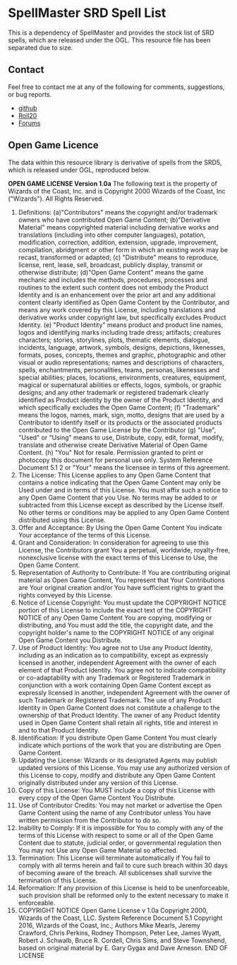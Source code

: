 # SpellMaster SRD Spell List

This is a dependency of SpellMaster and provides the stock list of SRD spells, which are released under the OGL.  This resource file has been separated due to size.

## Contact

Feel free to contact me at any of the following for comments, suggestions, or bug reports.
- [github](https://github.com/VoltCruelerz)
- [Roll20](https://app.roll20.net/users/1583758/gm-michael)
- [Forums](https://app.roll20.net/forum/post/8109696/script-spellmaster-2-dot-0-5e-ogl-magic-handler-thread-3)

## Open Game Licence
The data within this resource library is derivative of spells from the SRD5, which is released under OGL, reproduced below.

**OPEN GAME LICENSE Version 1.0a** 
The following text is the property of Wizards of the 
Coast, Inc. and is Copyright 2000 Wizards of the 
Coast, Inc ("Wizards"). All Rights Reserved. 
1. Definitions: (a)"Contributors" means the 
copyright and/or trademark owners who have 
contributed Open Game Content; (b)"Derivative 
Material" means copyrighted material including 
derivative works and translations (including into 
other computer languages), potation, modification, 
correction, addition, extension, upgrade, 
improvement, compilation, abridgment or other 
form in which an existing work may be recast, 
transformed or adapted; (c) "Distribute" means to 
reproduce, license, rent, lease, sell, broadcast, 
publicly display, transmit or otherwise distribute; 
(d)"Open Game Content" means the game mechanic 
and includes the methods, procedures, processes 
and routines to the extent such content does not 
embody the Product Identity and is an enhancement 
over the prior art and any additional content clearly 
identified as Open Game Content by the Contributor, 
and means any work covered by this License, 
including translations and derivative works under 
copyright law, but specifically excludes Product 
Identity. (e) "Product Identity" means product and 
product line names, logos and identifying marks 
including trade dress; artifacts; creatures characters; 
stories, storylines, plots, thematic elements, dialogue, 
incidents, language, artwork, symbols, designs, 
depictions, likenesses, formats, poses, concepts, 
themes and graphic, photographic and other visual 
or audio representations; names and descriptions of 
characters, spells, enchantments, personalities, 
teams, personas, likenesses and special abilities; 
places, locations, environments, creatures, 
equipment, magical or supernatural abilities or 
effects, logos, symbols, or graphic designs; and any 
other trademark or registered trademark clearly 
identified as Product identity by the owner of the 
Product Identity, and which specifically excludes the 
Open Game Content; (f) "Trademark" means the 
logos, names, mark, sign, motto, designs that are 
used by a Contributor to identify itself or its 
products or the associated products contributed to 
the Open Game License by the Contributor (g) "Use", 
"Used" or "Using" means to use, Distribute, copy, edit, 
format, modify, translate and otherwise create 
Derivative Material of Open Game Content. (h) "You" 
Not for resale. Permission granted to print or photocopy this document for personal use only. System Reference Document 5.1 2
or "Your" means the licensee in terms of this 
agreement. 
2. The License: This License applies to any Open 
Game Content that contains a notice indicating that 
the Open Game Content may only be Used under and 
in terms of this License. You must affix such a notice 
to any Open Game Content that you Use. No terms 
may be added to or subtracted from this License 
except as described by the License itself. No other 
terms or conditions may be applied to any Open 
Game Content distributed using this License. 
3. Offer and Acceptance: By Using the Open Game 
Content You indicate Your acceptance of the terms of 
this License. 
4. Grant and Consideration: In consideration for 
agreeing to use this License, the Contributors grant 
You a perpetual, worldwide, royalty-free, nonexclusive license with the exact terms of this License 
to Use, the Open Game Content. 
5. Representation of Authority to Contribute: If You 
are contributing original material as Open Game 
Content, You represent that Your Contributions are 
Your original creation and/or You have sufficient 
rights to grant the rights conveyed by this License. 
6. Notice of License Copyright: You must update the 
COPYRIGHT NOTICE portion of this License to 
include the exact text of the COPYRIGHT NOTICE of 
any Open Game Content You are copying, modifying 
or distributing, and You must add the title, the 
copyright date, and the copyright holder's name to 
the COPYRIGHT NOTICE of any original Open Game 
Content you Distribute. 
7. Use of Product Identity: You agree not to Use any 
Product Identity, including as an indication as to 
compatibility, except as expressly licensed in 
another, independent Agreement with the owner of 
each element of that Product Identity. You agree not 
to indicate compatibility or co-adaptability with any 
Trademark or Registered Trademark in conjunction 
with a work containing Open Game Content except 
as expressly licensed in another, independent 
Agreement with the owner of such Trademark or 
Registered Trademark. The use of any Product 
Identity in Open Game Content does not constitute a 
challenge to the ownership of that Product Identity. 
The owner of any Product Identity used in Open 
Game Content shall retain all rights, title and interest 
in and to that Product Identity. 
8. Identification: If you distribute Open Game 
Content You must clearly indicate which portions of 
the work that you are distributing are Open Game 
Content. 
9. Updating the License: Wizards or its designated 
Agents may publish updated versions of this License. 
You may use any authorized version of this License 
to copy, modify and distribute any Open Game 
Content originally distributed under any version of 
this License. 
10. Copy of this License: You MUST include a copy of 
this License with every copy of the Open Game 
Content You Distribute. 
11. Use of Contributor Credits: You may not market 
or advertise the Open Game Content using the name 
of any Contributor unless You have written 
permission from the Contributor to do so. 
12. Inability to Comply: If it is impossible for You to 
comply with any of the terms of this License with 
respect to some or all of the Open Game Content due 
to statute, judicial order, or governmental regulation 
then You may not Use any Open Game Material so 
affected. 
13. Termination: This License will terminate 
automatically if You fail to comply with all terms 
herein and fail to cure such breach within 30 days of 
becoming aware of the breach. All sublicenses shall 
survive the termination of this License. 
14. Reformation: If any provision of this License is 
held to be unenforceable, such provision shall be 
reformed only to the extent necessary to make it 
enforceable. 
15. COPYRIGHT NOTICE 
Open Game License v 1.0a Copyright 2000, Wizards 
of the Coast, LLC. 
System Reference Document 5.1 Copyright 2016, 
Wizards of the Coast, Inc.; Authors Mike Mearls, 
Jeremy Crawford, Chris Perkins, Rodney Thompson, 
Peter Lee, James Wyatt, Robert J. Schwalb, Bruce R. 
Cordell, Chris Sims, and Steve Townshend, based on 
original material by E. Gary Gygax and Dave Arneson. 
END OF LICENSE 